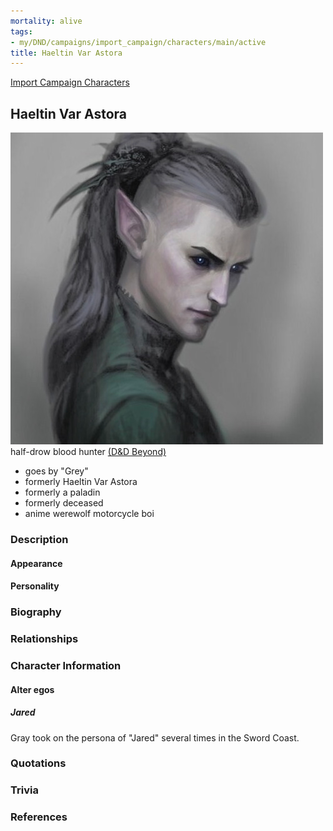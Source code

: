 ```yaml
---
mortality: alive
tags:
- my/DND/campaigns/import_campaign/characters/main/active
title: Haeltin Var Astora
---
```


[Import Campaign Characters](/dnd/characters/)

## Haeltin Var Astora

![Pasted image 20211106142251.png](/images/dnd/pc-gray.png)
half-drow blood hunter
[(D&D Beyond)](https://ddb.ac/characters/1769763/nKFcbG)

- goes by "Grey"
- formerly Haeltin Var Astora
- formerly a paladin
- formerly deceased
- anime werewolf motorcycle boi

### Description

#### Appearance

#### Personality

### Biography

### Relationships

### Character Information

#### Alter egos

##### Jared

Gray took on the persona of "Jared" several times in the Sword Coast.

### Quotations

### Trivia

### References
